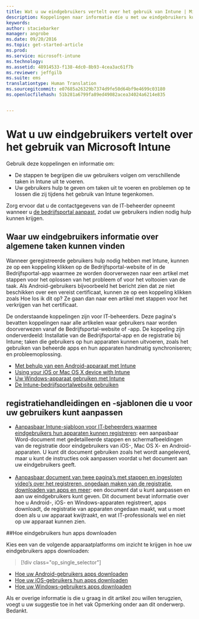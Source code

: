 ```yaml
---
title: Wat u uw eindgebruikers vertelt over het gebruik van Intune | Microsoft Intune
description: Koppelingen naar informatie die u met uw eindgebruikers kunt delen
keywords: 
author: staciebarker
manager: angrobe
ms.date: 09/20/2016
ms.topic: get-started-article
ms.prod: 
ms.service: microsoft-intune
ms.technology: 
ms.assetid: 48914533-f138-4dc0-8b93-4cea3ac61f7b
ms.reviewer: jeffgilb
ms.suite: ems
translationtype: Human Translation
ms.sourcegitcommit: e07685a26329b7374d9fe50d64bf9e4699c03180
ms.openlocfilehash: 51b281a6799fa89ed49082acea34024a6214e835


---
```




# Wat u uw eindgebruikers vertelt over het gebruik van Microsoft Intune

Gebruik deze koppelingen en informatie om:

- De stappen te begrijpen die uw gebruikers volgen om verschillende taken in Intune uit te voeren.
- Uw gebruikers hulp te geven om taken uit te voeren en problemen op te lossen die zij tijdens het gebruik van Intune tegenkomen.

Zorg ervoor dat u de contactgegevens van de IT-beheerder opneemt wanneer u [de bedrijfsportal aanpast](/Intune/get-started/start-with-a-paid-subscription-to-microsoft-intune-step-7), zodat uw gebruikers indien nodig hulp kunnen krijgen.


## Waar uw eindgebruikers informatie over algemene taken kunnen vinden

Wanneer geregistreerde gebruikers hulp nodig hebben met Intune, kunnen ze op een koppeling klikken op de Bedrijfsportal-website of in de Bedrijfsportal-app waarmee ze worden doorverwezen naar een artikel met stappen voor het oplossen van het probleem of voor het voltooien van de taak. Als Android-gebruikers bijvoorbeeld het bericht zien dat ze niet beschikken over een vereist certificaat, kunnen ze op een koppeling klikken zoals Hoe los ik dit op? Ze gaan dan naar een artikel met stappen voor het verkrijgen van het certificaat. 

De onderstaande koppelingen zijn voor IT-beheerders. Deze pagina's bevatten koppelingen naar alle artikelen waar gebruikers naar worden doorverwezen vanaf de Bedrijfsportal-website of -app. De koppeling zijn onderverdeeld: Installatie van de Bedrijfsportal-app en de registratie bij Intune; taken die gebruikers op hun apparaten kunnen uitvoeren, zoals het gebruiken van beheerde apps en hun apparaten handmatig synchroniseren; en probleemoplossing.

- [Met behulp van een Android-apparaat met Intune](/Intune/EndUser/using-your-android-device-with-intune)
- [Using your iOS or Mac OS X device with Intune](/Intune/EndUser/using-your-ios-or-mac-os-x-device-with-intune)
- [Uw Windows-apparaat gebruiken met Intune](/Intune/EndUser/using-your-windows-device-with-intune)
- [De Intune-bedrijfsportalwebsite gebruiken](/Intune/EndUser/using-the-intune-company-portal-website)


## registratiehandleidingen en -sjablonen die u voor uw gebruikers kunt aanpassen

- [Aanpasbaar Intune-sjabloon voor IT-beheerders waarmee eindgebruikers hun apparaten kunnen registreren](https://gallery.technet.microsoft.com/End-user-Intune-enrollment-55dfd64a): een aanpasbaar Word-document met gedetailleerde stappen en schermafbeeldingen van de registratie door eindgebruikers van iOS-, Mac OS X- en Android-apparaten. U kunt dit document gebruiken zoals het wordt aangeleverd, maar u kunt de instructies ook aanpassen voordat u het document aan uw eindgebruikers geeft.</br></br>
- [Aanpasbaar document van twee pagina’s met stappen en ingesloten video’s over het registreren, ongedaan maken van de registratie, downloaden van apps en meer](https://gallery.technet.microsoft.com/Intune-End-User-Enrollment-3a0c9b0c#content): een document dat u kunt aanpassen en aan uw eindgebruikers kunt geven. Dit document bevat informatie over hoe u Android-, iOS- en Windows-apparaten registreert, apps downloadt, de registratie van apparaten ongedaan maakt, wat u moet doen als u uw apparaat kwijtraakt, en wat IT-professionals wel en niet op uw apparaat kunnen zien.

##Hoe eindgebruikers hun apps downloaden

Kies een van de volgende apparaatplatforms om inzicht te krijgen in hoe uw eindgebruikers apps downloaden:

> [!div class="op_single_selector"]
- [Hoe uw Android-gebruikers apps downloaden](how-your-android-users-get-their-apps.md)
- [Hoe uw iOS-gebruikers hun apps downloaden](how-your-ios-users-get-their-apps.md)
- [Hoe uw Windows-gebruikers apps downloaden](how-your-windows-users-get-their-apps.md)



Als er overige informatie is die u graag in dit artikel zou willen terugzien, voegt u uw suggestie toe in het vak Opmerking onder aan dit onderwerp. Bedankt.



<!--HONumber=Sep16_HO3-->


